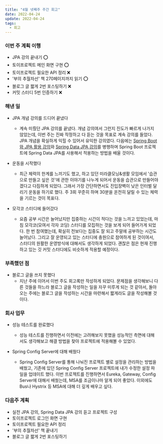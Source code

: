 ```yaml
---
title: "4월 넷째주 주간 회고"
date: 2022-04-24
update: 2022-04-24
tags:
  - 회고
---
```


### 이번 주 계획 이행
- JPA 강의 끝내기 ⭕
- 토이프로젝트 메인 화면 구현 ⭕
- 토이프로젝트 필요한 API 정리 ❌
- '부의 추월차선' 책 270페이지까지 읽기 ⭕
- 블로그 글 짧게 2번 포스팅하기 ❌
- 커밋 스터디 5번 인증하기 ❌

### 해낸 일

- JPA 개념 강의를 드디어 끝냈다
  - 계속 미뤘던 JPA 강의를 끝냈다. 개념 강의여서 그런지 진도가 빠르게 나가지 않았는데, 이번 주는 진짜 작정하고 다 듣는 것을 목표로 계속 강의를 들었다. JPA 개념을 확실하게 익힐 수 있어서 유익한 강의였다. 다음에는 [Spring Boot와 JPA 활용 강의](https://www.inflearn.com/course/%EC%8A%A4%ED%94%84%EB%A7%81%EB%B6%80%ED%8A%B8-JPA-%ED%99%9C%EC%9A%A9-1)와 [Spring Data JPA 강의](https://www.inflearn.com/course/%EC%8A%A4%ED%94%84%EB%A7%81-%EB%8D%B0%EC%9D%B4%ED%84%B0-JPA-%EC%8B%A4%EC%A0%84)를 병행하며 Spring Boot 프로젝트에 Spring Data JPA를 사용해서 적용하는 방법을 배울 것이다.

- 운동을 시작했다
  - 최근 체력의 한계를 느끼기도 했고, 하고 있던 미라클모닝&생활 모임에서 '습관으로 만들고 싶은 것'에 관한 이야기를 나누게 되어서 운동을 습관으로 만들어야겠다고 다짐하게 되었다. 그래서 가장 간단하면서도 진입장벽이 낮은 인터벌 달리기 운동을 하기로 했다. 주 3회 꾸준히 하며 30분을 온전히 달릴 수 있는 체력을 기르는 것이 목표다.

- 모각코 스터디에 들어갔다
  - 요즘 공부 시간은 늘어났지만 집중하는 시간이 적다는 것을 느끼고 있었는데, 마침 모각코(모여서 각자 코딩) 스터디를 모집하는 것을 보게 되어 들어가게 되었다. 한 번 참여했는데, 확실히 전보다는 집중도 잘 되고 주말에 공부하는 시간도 늘어났다. 그리고 잘 운영되고 있는 스터디에 충원으로 참여하게 된 것이여서, 스터디의 원활한 운영방식에 대해서도 생각하게 되었다. 괜찮은 점은 현재 진행하고 있는 깃 커밋 스터디에도 비슷하게 적용할 예정이다.
  
### 부족했던 점
- 블로그 글을 쓰지 못했다
  - 지난 주에 이어서 이번 주도 회고록만 작성하게 되었다. 문제점을 생각해보니 다른 것들을 하느라 블로그 글을 작성하는 일을 자꾸 미루게 되는 것 같아서, 돌아오는 주에는 블로그 글을 작성하는 시간을 마련해서 짧게라도 글을 작성해볼 것이다.

### 회사 업무
- 성능 테스트를 완료했다
  - 성능 테스트를 진행하면서 이전에는 고려해보지 못했을 성능적인 측면에 대해서도 생각해보고 해결 방법을 찾아 프로젝트에 적용해볼 수 있었다. 

- Spring Config Server에 대해 배웠다
  - Spring Config Server를 통해 나눠진 프로젝트 별로 설정을 관리하는 방법을 배웠고, 기존에 있던 Spring Config Server 프로젝트에 내가 수정한 설정 파일을 업데이트 했다. 이번 프로젝트를 진행하면서 Eureka, Gateway, Config Server에 대해서 배웠는데, MSA를 조금이나마 알게 되어 좋았다. 이외에도 Bus나 Hystrix 등 MSA에 대해 더 깊게 배우고 싶다.

### 다음주 계획
- 실전 JPA 강의, Spring Data JPA 강의 듣고 프로젝트 구성
- 토이프로젝트 로그인 화면 구현
- 토이프로젝트 필요한 API 정리
- '부의 추월차선' 책 끝내기
- 블로그 글 짧게 2번 포스팅하기